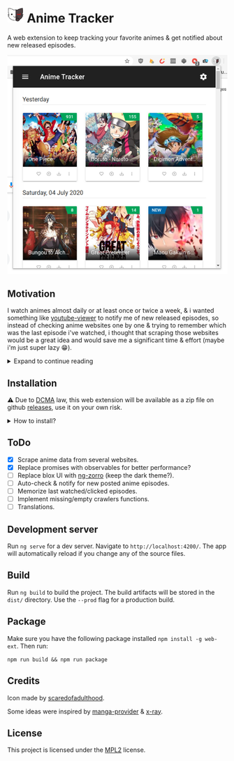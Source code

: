 # <img src="src/assets/icons/128.png" alt="icon" width="38"/> Anime Tracker

A web extension to keep tracking your favorite animes & get notified about new released episodes.

![screenshot](screenshots/popup.png)

## Motivation

I watch animes almost daily or at least once or twice a week, & i wanted something like [youtube-viewer](https://github.com/AXeL-dev/youtube-viewer) to notify me of new released episodes, so instead of checking anime websites one by one & trying to remember which was the last episode i've watched, i thought that scraping those websites would be a great idea and would save me a significant time & effort (maybe i'm just super lazy :grin:).

<details>
  <summary>Expand to continue reading</summary>

  <br>
  Unfortunately, i didn't find a browser/client side web scraper available out there, so i just created a simplified one by my own composed of Angular's Http client service & a crafted HTML parser. I also, used some proxies to bypass [CORS](https://en.wikipedia.org/wiki/Cross-origin_resource_sharing) limitations on browsers. In other words, this project is just a bunch of workarounds with some :sparkles: but it's surprisingly working well.
  <br><br>
  Okay, so why Angular? why not React or Vue?
  I mainly choosed Angular for its robust structure & advanced features, like: Pipes, directives, lazy loading, dependency injection & many others. Otherwise, any other library or framework with typescript support would do the job for me.

</details>

## Installation

:warning: Due to [DCMA](https://en.wikipedia.org/wiki/Digital_Millennium_Copyright_Act) law, this web extension will be available as a zip file on github [releases](https://github.com/AXeL-dev/anime-tracker/releases), use it on your own risk.

<details>
  <summary>How to install?</summary>

  ### Chrome
  1. Unzip the downloaded file.
  2. Activate the developer mode under your extensions settings to be able to load the extension.
  ![load-in-chrome](screenshots/load-in-chrome.gif)

  ### Firefox
  1. Go to `about:config` (enter it into address bar).
  2. Set `xpinstall.signatures.required` to `false`.
  3. Go to `about:addons`.
  4. Drag & drop the zip file or click on the ![cog](screenshots/cog.png) & choose install add-on from file.

</details>

## ToDo

- [x] Scrape anime data from several websites.
- [x] Replace promises with observables for better performance?
- [ ] Replace blox UI with [ng-zorro](https://ng.ant.design/) (keep the dark theme?).
- [ ] Auto-check & notify for new posted anime episodes.
- [ ] Memorize last watched/clicked episodes.
- [ ] Implement missing/empty crawlers functions.
- [ ] Translations.

## Development server

Run `ng serve` for a dev server. Navigate to `http://localhost:4200/`. The app will automatically reload if you change any of the source files.

## Build

Run `ng build` to build the project. The build artifacts will be stored in the `dist/` directory. Use the `--prod` flag for a production build.

## Package

Make sure you have the following package installed `npm install -g web-ext`. Then run:

```
npm run build && npm run package
```

## Credits

Icon made by [scaredofadulthood](https://www.reddit.com/user/scaredofadulthood/).

Some ideas were inspired by [manga-provider](https://github.com/adrianonrails/manga-provider) & [x-ray](https://github.com/matthewmueller/x-ray).

## License

This project is licensed under the [MPL2](LICENSE) license.
